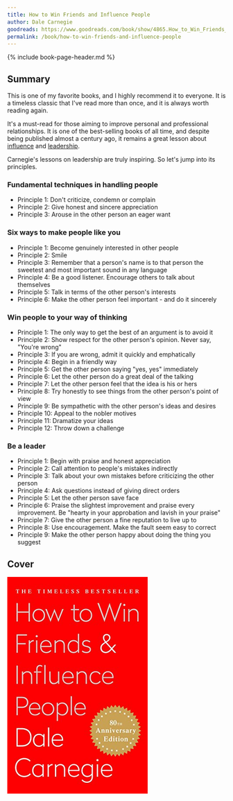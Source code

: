 ```yaml
---
title: How to Win Friends and Influence People
author: Dale Carnegie
goodreads: https://www.goodreads.com/book/show/4865.How_to_Win_Friends_and_Influence_People
permalink: /book/how-to-win-friends-and-influence-people
---
```


{% include book-page-header.md %}

## Summary

This is one of my favorite books, and I highly recommend it to everyone. It is a timeless classic that I've read more than once, and it is always worth reading again.

It's a must-read for those aiming to improve personal and professional relationships. It is one of the best-selling books of all time, and despite being published almost a century ago, it remains a great lesson about [influence](/tags#influence) and [leadership](/leadership).

Carnegie's lessons on leadership are truly inspiring. So let's jump into its principles.

### Fundamental techniques in handling people

- Principle 1: Don't criticize, condemn or complain
- Principle 2: Give honest and sincere appreciation
- Principle 3: Arouse in the other person an eager want

### Six ways to make people like you

- Principle 1: Become genuinely interested in other people
- Principle 2: Smile
- Principle 3: Remember that a person's name is to that person the sweetest and most important sound in any language
- Principle 4: Be a good listener. Encourage others to talk about themselves
- Principle 5: Talk in terms of the other person's interests
- Principle 6: Make the other person feel important - and do it sincerely

### Win people to your way of thinking

- Principle 1: The only way to get the best of an argument is to avoid it
- Principle 2: Show respect for the other person's opinion. Never say, "You're wrong"
- Principle 3: If you are wrong, admit it quickly and emphatically
- Principle 4: Begin in a friendly way
- Principle 5: Get the other person saying "yes, yes" immediately
- Principle 6: Let the other person do a great deal of the talking
- Principle 7: Let the other person feel that the idea is his or hers
- Principle 8: Try honestly to see things from the other person's point of view
- Principle 9: Be sympathetic with the other person's ideas and desires
- Principle 10: Appeal to the nobler motives
- Principle 11: Dramatize your ideas
- Principle 12: Throw down a challenge

### Be a leader

- Principle 1: Begin with praise and honest appreciation
- Principle 2: Call attention to people's mistakes indirectly
- Principle 3: Talk about your own mistakes before criticizing the other person
- Principle 4: Ask questions instead of giving direct orders
- Principle 5: Let the other person save face
- Principle 6: Praise the slightest improvement and praise every improvement. Be "hearty in your approbation and lavish in your praise"
- Principle 7: Give the other person a fine reputation to live up to
- Principle 8: Use encouragement. Make the fault seem easy to correct
- Principle 9: Make the other person happy about doing the thing you suggest

## Cover

![How to Win Friends and Influence People book cover](/images/book-cover/how-to-win-friends-and-influence-people-dale-carnegie.jpg)